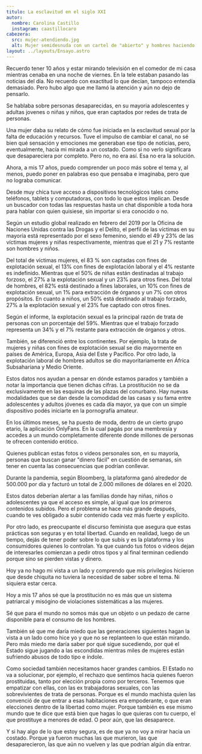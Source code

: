 ```yaml
---
titulo: La esclavitud en el siglo XXI
autor:
  nombre: Carolina Castillo
  instagram: caastillocaro
cabezera:
  src: mujer-atendiendo.jpg
  alt: Mujer semidesnuda con un cartel de "abierto" y hombres haciendo fila
layout: ../layouts/Ensayo.astro
---
```


Recuerdo tener 10 años y estar mirando televisión en el comedor de mi casa mientras cenaba en una noche de viernes. En la tele estaban pasando las noticias del día. No recuerdo con exactitud lo que decían, tampoco entendía demasiado. Pero hubo algo que me llamó la atención y aún no dejo de pensarlo.

Se hablaba sobre personas desaparecidas, en su mayoria adolescentes y adultas jovenes o niñas y niños, que eran captados por redes de trata de personas.

Una mujer daba su relato de cómo fue iniciada en la esclavitud sexual por la falta de educación y recursos. Tuve el impulso de cambiar el canal, no sé bien qué sensación y emociones me generaban ese tipo de noticias, pero, eventualmente, hacía mi mirada a un costado. Como si no verlo significara que desapareciera por completo. Pero no, no era así. Esa no era la solución.

Ahora, a mis 17 años, puedo comprender un poco más sobre el tema y, al menos, puedo poner en palabras eso que pensaba e imaginaba, pero que no lograba comunicar.

Desde muy chica tuve acceso a dispositivos tecnológicos tales como teléfonos, tablets y computadoras, con todo lo que estos implican. Desde un buscador con todas las respuestas hasta un chat disponible a toda hora para hablar con quien quisiese, sin importar si era conocido o no.

Según un estudio global realizado en febrero del 2019 por la Oficina de Naciones Unidas contra las Drogas y el Delito, el perfil de las víctimas en su mayoría está representado por el sexo femenino, siendo el 49 y 23% de las víctimas mujeres y niñas respectivamente, mientras que el 21 y 7% restante son hombres y niños.

Del total de víctimas mujeres, el 83 % son captadas con fines de explotación sexual, el 13% con fines de explotación laboral y el 4% restante es indefinido. Mientras que el 50% de niñas están destinadas al trabajo forzoso, el 27% a la explotación sexual y un 23% para otros fines. Del total de hombres, el 82% está destinado a fines laborales, un 10% con fines de explotación sexual, un 1% para extracción de órganos y un 7% con otros propósitos. En cuanto a niños, un 50% está destinado al trabajo forzado, 27% a la explotación sexual y el 23% fue captado con otros fines.

Según el informe, la explotación sexual es la principal razón de trata de personas con un porcentaje del 59%. Mientras que el trabajo forzado representa un 34% y el 7% restante para extracción de órganos y otros.

También, se diferenció entre los continentes. Por ejemplo, la trata de mujeres y niñas con fines de explotación sexual se dio mayormente en países de América, Europa, Asia del Este y Pacífico. Por otro lado, la explotación laboral de hombres adultos se dio mayoritariamente en África Subsahariana y Medio Oriente.

Estos datos nos ayudan a pensar en dónde estamos parados y también a notar la importancia que tienen dichas cifras. La prostitución no se da exclusivamente en las esquinas de las plazas del conurbano. Hay nuevas modalidades que se dan desde la comodidad de las casas y su fama entre adolescentes y adultos jóvenes es cada día mayor, ya que con un simple dispositivo podés iniciarte en la pornografía amateur.

En los últimos meses, se ha puesto de moda, dentro de un cierto grupo etario, la aplicación OnlyFans. En la cual pagás por una membresía y accedes a un mundo completamente diferente donde millones de personas te ofrecen contenido erótico.


Quienes publican estas fotos o videos personales son, en su mayoría, personas que buscan ganar "dinero fácil" en cuestión de semanas, sin tener en cuenta las consecuencias que podrían conllevar.

Durante la pandemia, según Bloomberg, la plataforma ganó alrededor de 500.000 por día y facturó un total de 2.000 millones de dólares en el 2020.

Estos datos deberían alertar a las familias donde hay niñas, niños o adolescentes ya que el acceso es simple, al igual que los primeros contenidos subidos. Pero el problema se hace más grande después, cuando te ves obligado a subir contenido cada vez más fuerte y explícito.

Por otro lado, es preocupante el discurso feminista que asegura que estas prácticas son seguras y en total libertad. Cuando en realidad, luego de un tiempo, dejás de tener poder sobre lo que subís y es la plataforma y los consumidores quienes lo controlan. Ya que cuando tus fotos o videos dejan de interesarles comienzan a pedir otros tipos y al final terminan cediendo porque sino se pierden vistas y dinero.

Hoy ya no hago mi vista a un lado y comprendo que mis privilegios hicieron que desde chiquita no tuviera la necesidad de saber sobre el tema. Ni siquiera estar cerca.

Hoy a mis 17 años sé que la prostitución no es más que un sistema patriarcal y misógino de violaciones sistemáticas a las mujeres.

Sé que para el mundo no somos más que un objeto o un pedazo de carne disponible para el consumo de los hombres.

También sé que me daría miedo que las generaciones siguientes hagan la vista a un lado como hice yo y que no se replanteen lo que están mirando. Pero más miedo me daría saber por qué sigue sucediendo, por qué el Estado sigue jugando a las escondidas mientras miles de mujeres están sufriendo abusos de todo tipo e índole.

Como sociedad también necesitamos hacer grandes cambios. El Estado no va a solucionar, por ejemplo, el rechazo que sentimos hacia quienes fueron prostituidas, tanto por elección propia como por terceros. Tenemos que empatizar con ellas, con las ex trabajadoras sexuales, con las sobrevivientes de trata de personas. Porque es el mundo machista quien las convenció de que entrar a esas habitaciones era empoderante, o que eran elecciones dentro de la libertad como mujer. Porque también es ese mismo mundo que te dice que está bien que hagas lo que quieras con tu cuerpo, el que prostituye a menores de edad. O peor aún, que las desaparece.

Y si hay algo de lo que estoy segura, es de que ya no voy a mirar hacia un costado. Porque ya fueron muchas las que murieron, las que desaparecieron, las que aún no vuelven y las que podrían algún día entrar.
